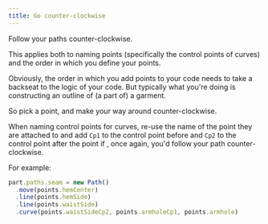 ```yaml
---
title: Go counter-clockwise
---
```


Follow your paths counter-clockwise.

This applies both to naming points (specifically the control points of curves) and the order in which you define your points.

Obviously, the order in which you add points to your code needs to take a backseat to the logic of your code. But typically what you're doing is constructing an outline of (a part of) a garment.

So pick a point, and make your way around counter-clockwise.

When naming control points for curves, re-use the name of the point they are attached to and add `Cp1` to the control point before and `Cp2` to the control point after the point if , once again, you'd follow your path counter-clockwise.


For example:

```js
part.paths.seam = new Path()
  .move(points.hemCenter)
  .line(points.hemSide)
  .line(points.waistSide)
  .curve(points.waistSideCp2, points.armholeCp1, points.armhole)
```
